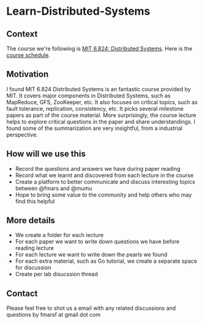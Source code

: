 # Learn-Distributed-Systems
## Context
The course we're following is [MIT 6.824: Distributed Systems](https://pdos.csail.mit.edu/6.824/index.html). Here is the [course schedule](https://pdos.csail.mit.edu/6.824/schedule.html).


## Motivation
I found MIT 6.824 Distributed Systems is an fantastic course provided by MIT. It covers major components in Distributed Systems, such as MapReduce, GFS, ZooKeeper, etc. It also focuses on critical topics, such as fault tolerance, replication, consistency, etc. It picks several milestone papers as part of the course material. More surprisingly, the course lecture helps to explore critical questions in the paper and share understandings. I found some of the summarization are very insightful, from a industrial perspective.

## How will we use this
- Record the questions and answers we have during paper reading
- Record what we learnt and discovered from each lecture in the course
- Create a platform to better communicate and discuss interesting topics between @fmars and @mumu
- Hope to bring some value to the community and help others who may find this helpful

## More details
- We create a folder for each lecture
- For each paper we want to write down questions we have before reading lecture
- For each lecture we want to write down the pearls we found 
- For each extra material, such as Go tutorial, we create a separate space for discussion
- Create per lab disucssion thread

## Contact
Please feel free to shot us a email with any related discussions and questions by fmarsf at gmail dot com
